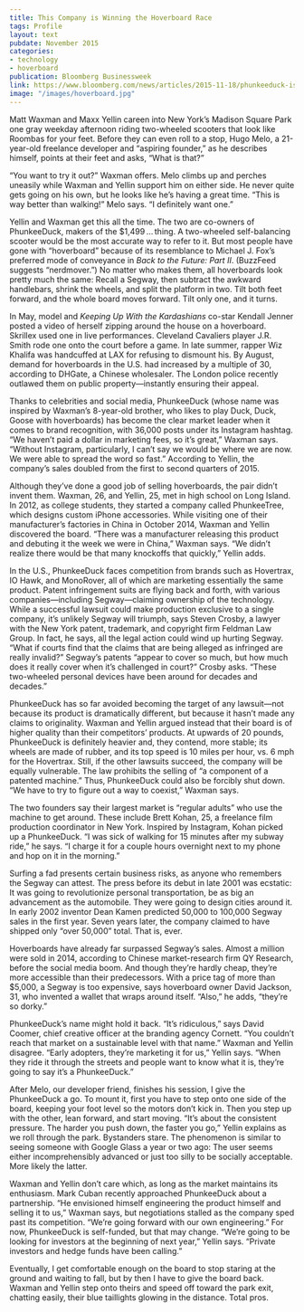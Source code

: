 ```yaml
---
title: This Company is Winning the Hoverboard Race
tags: Profile
layout: text
pubdate: November 2015
categories:
- technology
- hoverboard
publication: Bloomberg Businessweek
link: https://www.bloomberg.com/news/articles/2015-11-18/phunkeeduck-is-winning-the-hoverboard-race
image: "/images/hoverboard.jpg"
---
```


Matt Waxman and Maxx Yellin careen into New York’s Madison Square Park one gray weekday afternoon riding two-wheeled scooters that look like Roombas for your feet. Before they can even roll to a stop, Hugo Melo, a 21-year-old freelance developer and “aspiring founder,” as he describes himself, points at their feet and asks, “What is that?”

“You want to try it out?” Waxman offers. Melo climbs up and perches uneasily while Waxman and Yellin support him on either side. He never quite gets going on his own, but he looks like he’s having a great time. “This is way better than walking!” Melo says. “I definitely want one.”

Yellin and Waxman get this all the time. The two are co-owners of PhunkeeDuck, makers of the $1,499 … thing. A two-wheeled self-balancing scooter would be the most accurate way to refer to it. But most people have gone with “hoverboard” because of its resemblance to Michael J. Fox’s preferred mode of conveyance in *Back to the Future: Part II*. (BuzzFeed suggests “nerdmover.”) No matter who makes them, all hoverboards look pretty much the same: Recall a Segway, then subtract the awkward handlebars, shrink the wheels, and split the platform in two. Tilt both feet forward, and the whole board moves forward. Tilt only one, and it turns.

In May, model and *Keeping Up With the Kardashians* co-star Kendall Jenner posted a video of herself zipping around the house on a hoverboard. Skrillex used one in live performances. Cleveland Cavaliers player J.R. Smith rode one onto the court before a game. In late summer, rapper Wiz Khalifa was handcuffed at LAX for refusing to dismount his. By August, demand for hoverboards in the U.S. had increased by a multiple of 30, according to DHGate, a Chinese wholesaler. The London police recently outlawed them on public property—instantly ensuring their appeal.

Thanks to celebrities and social media, PhunkeeDuck (whose name was inspired by Waxman’s 8-year-old brother, who likes to play Duck, Duck, Goose with hoverboards) has become the clear market leader when it comes to brand recognition, with 36,000 posts under its Instagram hashtag. “We haven’t paid a dollar in marketing fees, so it’s great,” Waxman says. “Without Instagram, particularly, I can’t say we would be where we are now. We were able to spread the word so fast.” According to Yellin, the company’s sales doubled from the first to second quarters of 2015.

Although they’ve done a good job of selling hoverboards, the pair didn’t invent them. Waxman, 26, and Yellin, 25, met in high school on Long Island. In 2012, as college students, they started a company called PhunkeeTree, which designs custom iPhone accessories. While visiting one of their manufacturer’s factories in China in October 2014, Waxman and Yellin discovered the board. “There was a manufacturer releasing this product and debuting it the week we were in China,” Waxman says. “We didn’t realize there would be that many knockoffs that quickly,” Yellin adds.

In the U.S., PhunkeeDuck faces competition from brands such as Hovertrax, IO Hawk, and MonoRover, all of which are marketing essentially the same product. Patent infringement suits are flying back and forth, with various companies—including Segway—claiming ownership of the technology. While a successful lawsuit could make production exclusive to a single company, it’s unlikely Segway will triumph, says Steven Crosby, a lawyer with the New York patent, trademark, and copyright firm Feldman Law Group. In fact, he says, all the legal action could wind up hurting Segway. “What if courts find that the claims that are being alleged as infringed are really invalid?” Segway’s patents “appear to cover so much, but how much does it really cover when it’s challenged in court?” Crosby asks. “These two-wheeled personal devices have been around for decades and decades.”

PhunkeeDuck has so far avoided becoming the target of any lawsuit—not because its product is dramatically different, but because it hasn’t made any claims to originality. Waxman and Yellin argued instead that their board is of higher quality than their competitors’ products. At upwards of 20 pounds, PhunkeeDuck is definitely heavier and, they contend, more stable; its wheels are made of rubber, and its top speed is 10 miles per hour, vs. 6 mph for the Hovertrax. Still, if the other lawsuits succeed, the company will be equally vulnerable. The law prohibits the selling of “a component of a patented machine.” Thus, PhunkeeDuck could also be forcibly shut down. “We have to try to figure out a way to coexist,” Waxman says.

The two founders say their largest market is “regular adults” who use the machine to get around. These include Brett Kohan, 25, a freelance film production coordinator in New York. Inspired by Instagram, Kohan picked up a PhunkeeDuck. “I was sick of walking for 15 minutes after my subway ride,” he says. “I charge it for a couple hours overnight next to my phone and hop on it in the morning.”

Surfing a fad presents certain business risks, as anyone who remembers the Segway can attest. The press before its debut in late 2001 was ecstatic: It was going to revolutionize personal transportation, be as big an advancement as the automobile. They were going to design cities around it. In early 2002 inventor Dean Kamen predicted 50,000 to 100,000 Segway sales in the first year. Seven years later, the company claimed to have shipped only “over 50,000” total. That is, ever.

Hoverboards have already far surpassed Segway’s sales. Almost a million were sold in 2014, according to Chinese market-research firm QY Research, before the social media boom. And though they’re hardly cheap, they’re more accessible than their predecessors. With a price tag of more than $5,000, a Segway is too expensive, says hoverboard owner David Jackson, 31, who invented a wallet that wraps around itself. “Also,” he adds, “they’re so dorky.”

PhunkeeDuck’s name might hold it back. “It’s ridiculous,” says David Coomer, chief creative officer at the branding agency Cornett. “You couldn’t reach that market on a sustainable level with that name.” Waxman and Yellin disagree. “Early adopters, they’re marketing it for us,” Yellin says. “When they ride it through the streets and people want to know what it is, they’re going to say it’s a PhunkeeDuck.”

After Melo, our developer friend, finishes his session, I give the PhunkeeDuck a go. To mount it, first you have to step onto one side of the board, keeping your foot level so the motors don’t kick in. Then you step up with the other, lean forward, and start moving. “It’s about the consistent pressure. The harder you push down, the faster you go,” Yellin explains as we roll through the park. Bystanders stare. The phenomenon is similar to seeing someone with Google Glass a year or two ago: The user seems either incomprehensibly advanced or just too silly to be socially acceptable. More likely the latter.

Waxman and Yellin don’t care which, as long as the market maintains its enthusiasm. Mark Cuban recently approached PhunkeeDuck about a partnership. “He envisioned himself engineering the product himself and selling it to us,” Waxman says, but negotiations stalled as the company sped past its competition. “We’re going forward with our own engineering.” For now, PhunkeeDuck is self-funded, but that may change. “We’re going to be looking for investors at the beginning of next year,” Yellin says. “Private investors and hedge funds have been calling.”

Eventually, I get comfortable enough on the board to stop staring at the ground and waiting to fall, but by then I have to give the board back. Waxman and Yellin step onto theirs and speed off toward the park exit, chatting easily, their blue taillights glowing in the distance. Total pros.